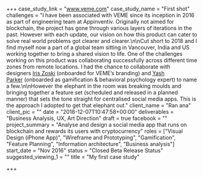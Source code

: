 +++
case_study_link = "www.veme.com"
case_study_name = "First shot"
challenges = "I have been associated with VEME since its inception in 2016 as part of engineering team at Appinventiv. Originally not aimed for blockchain, the project has gone through various layers of iterations in the past. However with each update, our vision on how this product can cater to solve real world problems got clearer and clearer.\n\nCut short to 2018 and I find myself now a part of a global team sitting in Vancouver, India and US working together to bring a shared vision to life. One of the challenges working on this product was collaborating successfully across different time zones from remote locations. I had the chance to collaborate with designers [Iris Zoski](http://localhost:3000/%E2%80%98https://www.facebook.com/iriszoskidesign/%E2%80%99) (onboarded for VEME’s branding) and [Yash Parker](http://localhost:3000/%E2%80%98https://yashparkar.me/%E2%80%99) (onboarded as gamification & behavioral psychology expert) to name a few.\n\nHowever the elephant in the room was breaking moulds and bringing together a feature set (scheduled and released in a planned manner) that sets the tone straight for centralised social media apps. This is the approach I adopted to get that elephant out."
client_name = "Ran ana"
client_pic = ""
date = "2018-12-07T10:47:58+00:00"
deliverables = "Business Analysis, UX, Art Direction"
draft = true
facebook = ""
project_summary = "Analyse and design a social media app that runs on blockchain and rewards its users with cryptocurrency"
roles = ["Visual Design (iPhone App)", "Wireframe and Prototyping", "Gamification", "Feature Planning", "Information architecture", "Business analysis"]
start_date = "Nov 2016"
status = "Closed Beta Release Status"
suggested_viewing_1 = ""
title = "My first case study"

+++
